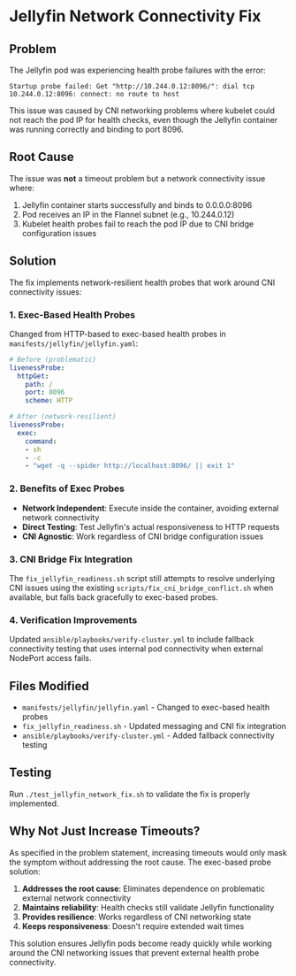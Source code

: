 # Jellyfin Network Connectivity Fix

## Problem

The Jellyfin pod was experiencing health probe failures with the error:
```
Startup probe failed: Get "http://10.244.0.12:8096/": dial tcp 10.244.0.12:8096: connect: no route to host
```

This issue was caused by CNI networking problems where kubelet could not reach the pod IP for health checks, even though the Jellyfin container was running correctly and binding to port 8096.

## Root Cause

The issue was **not** a timeout problem but a network connectivity issue where:
1. Jellyfin container starts successfully and binds to 0.0.0.0:8096
2. Pod receives an IP in the Flannel subnet (e.g., 10.244.0.12)
3. Kubelet health probes fail to reach the pod IP due to CNI bridge configuration issues

## Solution

The fix implements network-resilient health probes that work around CNI connectivity issues:

### 1. Exec-Based Health Probes

Changed from HTTP-based to exec-based health probes in `manifests/jellyfin/jellyfin.yaml`:

```yaml
# Before (problematic)
livenessProbe:
  httpGet:
    path: /
    port: 8096
    scheme: HTTP

# After (network-resilient)
livenessProbe:
  exec:
    command:
    - sh
    - -c
    - "wget -q --spider http://localhost:8096/ || exit 1"
```

### 2. Benefits of Exec Probes

- **Network Independent**: Execute inside the container, avoiding external network connectivity
- **Direct Testing**: Test Jellyfin's actual responsiveness to HTTP requests
- **CNI Agnostic**: Work regardless of CNI bridge configuration issues

### 3. CNI Bridge Fix Integration

The `fix_jellyfin_readiness.sh` script still attempts to resolve underlying CNI issues using the existing `scripts/fix_cni_bridge_conflict.sh` when available, but falls back gracefully to exec-based probes.

### 4. Verification Improvements

Updated `ansible/playbooks/verify-cluster.yml` to include fallback connectivity testing that uses internal pod connectivity when external NodePort access fails.

## Files Modified

- `manifests/jellyfin/jellyfin.yaml` - Changed to exec-based health probes
- `fix_jellyfin_readiness.sh` - Updated messaging and CNI fix integration
- `ansible/playbooks/verify-cluster.yml` - Added fallback connectivity testing

## Testing

Run `./test_jellyfin_network_fix.sh` to validate the fix is properly implemented.

## Why Not Just Increase Timeouts?

As specified in the problem statement, increasing timeouts would only mask the symptom without addressing the root cause. The exec-based probe solution:

1. **Addresses the root cause**: Eliminates dependence on problematic external network connectivity
2. **Maintains reliability**: Health checks still validate Jellyfin functionality
3. **Provides resilience**: Works regardless of CNI networking state
4. **Keeps responsiveness**: Doesn't require extended wait times

This solution ensures Jellyfin pods become ready quickly while working around the CNI networking issues that prevent external health probe connectivity.